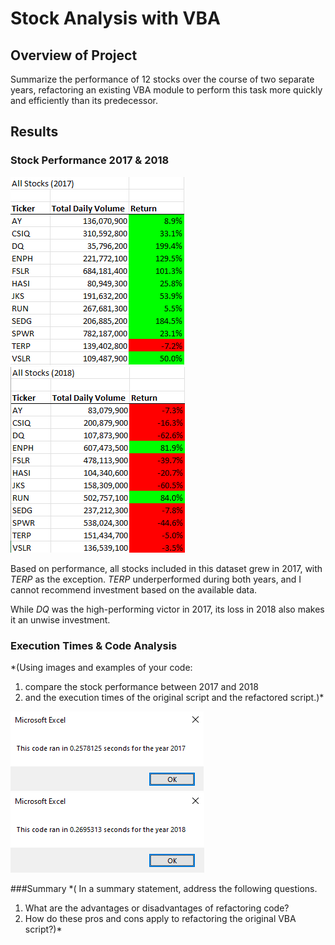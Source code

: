 # Stock Analysis with VBA

## Overview of Project
Summarize the performance of 12 stocks over the course of two separate years, refactoring an existing VBA module to perform this task more quickly and efficiently than its predecessor. 

## Results
### Stock Performance 2017 & 2018
![All_Stocks_2017.png](/Resources/All_Stocks_2017.png)
![All_Stocks_2018.png](/Resources/All_Stocks_2018.png)

Based on performance, all stocks included in this dataset grew in 2017, with _TERP_ as the exception. _TERP_ underperformed during both years, and I cannot recommend investment based on the available data. 

While _DQ_ was the high-performing victor in 2017, its loss in 2018 also makes it an unwise investment. 





### Execution Times & Code Analysis
*(Using images and examples of your code:
1. compare the stock performance between 2017 and 2018
2. and the execution times of the original script and the refactored script.)*

![VBA_Challenge_2017.png](/Resources/VBA_Challenge_2017.png)
![VBA_Challenge_2018.png](/Resources/VBA_Challenge_2018.png)

###Summary
*( In a summary statement, address the following questions.
1. What are the advantages or disadvantages of refactoring code?
2. How do these pros and cons apply to refactoring the original VBA script?)*

